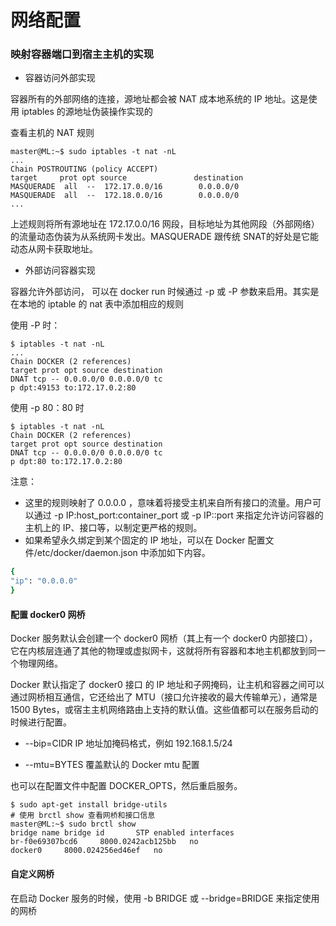 # 网络配置

### 映射容器端口到宿主主机的实现

- 容器访问外部实现

容器所有的外部网络的连接，源地址都会被 NAT 成本地系统的 IP 地址。这是使用 iptables 的源地址伪装操作实现的

查看主机的 NAT 规则

~~~shell
master@ML:~$ sudo iptables -t nat -nL
...
Chain POSTROUTING (policy ACCEPT)
target     prot opt source               destination         
MASQUERADE  all  --  172.17.0.0/16        0.0.0.0/0           
MASQUERADE  all  --  172.18.0.0/16        0.0.0.0/0   
...
~~~

上述规则将所有源地址在 172.17.0.0/16 网段，目标地址为其他网段（外部网络）的流量动态伪装为从系统网卡发出。MASQUERADE 跟传统 SNAT的好处是它能动态从网卡获取地址。

- 外部访问容器实现

容器允许外部访问， 可以在 docker run 时候通过 -p 或 -P 参数来启用。其实是在本地的 iptable 的 nat 表中添加相应的规则

使用 -P 时：

~~~shell
$ iptables -t nat -nL
...
Chain DOCKER (2 references)
target prot opt source destination
DNAT tcp -- 0.0.0.0/0 0.0.0.0/0 tc
p dpt:49153 to:172.17.0.2:80
~~~

使用 -p 80：80 时

~~~shell
$ iptables -t nat -nL
Chain DOCKER (2 references)
target prot opt source destination
DNAT tcp -- 0.0.0.0/0 0.0.0.0/0 tc
p dpt:80 to:172.17.0.2:80
~~~

注意：

- 这里的规则映射了 0.0.0.0 ，意味着将接受主机来自所有接口的流量。用户可以通过 -p IP:host_port:container_port 或 -p IP::port 来指定允许访问容器的主机上的 IP、接口等，以制定更严格的规则。
- 如果希望永久绑定到某个固定的 IP 地址，可以在 Docker 配置文件/etc/docker/daemon.json 中添加如下内容。

~~~bash
{
"ip": "0.0.0.0"
}
~~~

#### 配置 docker0 网桥

Docker 服务默认会创建一个 docker0 网桥（其上有一个 docker0 内部接口），它在内核层连通了其他的物理或虚拟网卡，这就将所有容器和本地主机都放到同一个物理网络。

Docker 默认指定了 docker0 接口 的 IP 地址和子网掩码，让主机和容器之间可以通过网桥相互通信，它还给出了 MTU（接口允许接收的最大传输单元），通常是 1500 Bytes，或宿主主机网络路由上支持的默认值。这些值都可以在服务启动的
时候进行配置。

- --bip=CIDR IP 地址加掩码格式，例如 192.168.1.5/24

- --mtu=BYTES 覆盖默认的 Docker mtu 配置

也可以在配置文件中配置 DOCKER_OPTS，然后重启服务。

~~~shell
$ sudo apt-get install bridge-utils
# 使用 brctl show 查看网桥和接口信息
master@ML:~$ sudo brctl show
bridge name	bridge id		STP enabled	interfaces
br-f0e69307bcd6		8000.0242acb125bb	no		
docker0		8000.024256ed46ef	no	
~~~

#### 自定义网桥

在启动 Docker 服务的时候，使用 -b BRIDGE 或 --bridge=BRIDGE 来指定使用的网桥



